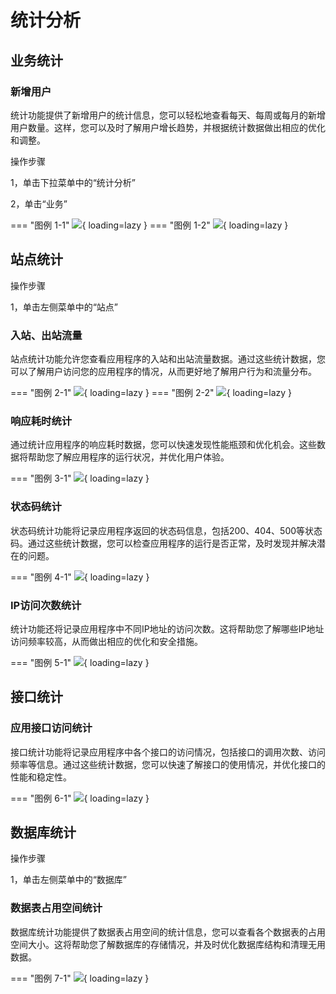 # 统计分析

## 业务统计

### 新增用户

统计功能提供了新增用户的统计信息，您可以轻松地查看每天、每周或每月的新增用户数量。这样，您可以及时了解用户增长趋势，并根据统计数据做出相应的优化和调整。

操作步骤

1，单击下拉菜单中的“统计分析”

2，单击“业务”

=== "图例 1-1"
    ![](https://docs.oauthapp.com/doc_app_analysis/1-1.png){ loading=lazy }
=== "图例 1-2"
    ![](https://docs.oauthapp.com/doc_app_analysis/1-2.png){ loading=lazy }

## 站点统计

操作步骤

1，单击左侧菜单中的“站点”

### 入站、出站流量

站点统计功能允许您查看应用程序的入站和出站流量数据。通过这些统计数据，您可以了解用户访问您的应用程序的情况，从而更好地了解用户行为和流量分布。

=== "图例 2-1"
    ![](https://docs.oauthapp.com/doc_app_analysis/2-1.png){ loading=lazy }
=== "图例 2-2"
    ![](https://docs.oauthapp.com/doc_app_analysis/2-2.png){ loading=lazy }

### 响应耗时统计

通过统计应用程序的响应耗时数据，您可以快速发现性能瓶颈和优化机会。这些数据将帮助您了解应用程序的运行状况，并优化用户体验。

=== "图例 3-1"
    ![](https://docs.oauthapp.com/doc_app_analysis/3-1.png){ loading=lazy }

### 状态码统计

状态码统计功能将记录应用程序返回的状态码信息，包括200、404、500等状态码。通过这些统计数据，您可以检查应用程序的运行是否正常，及时发现并解决潜在的问题。

=== "图例 4-1"
    ![](https://docs.oauthapp.com/doc_app_analysis/4-1.png){ loading=lazy }

### IP访问次数统计

统计功能还将记录应用程序中不同IP地址的访问次数。这将帮助您了解哪些IP地址访问频率较高，从而做出相应的优化和安全措施。

=== "图例 5-1"
    ![](https://docs.oauthapp.com/doc_app_analysis/5-1.png){ loading=lazy }

## 接口统计

### 应用接口访问统计

接口统计功能将记录应用程序中各个接口的访问情况，包括接口的调用次数、访问频率等信息。通过这些统计数据，您可以快速了解接口的使用情况，并优化接口的性能和稳定性。

=== "图例 6-1"
    ![](https://docs.oauthapp.com/doc_app_analysis/6-1.png){ loading=lazy }

## 数据库统计

操作步骤

1，单击左侧菜单中的“数据库”

### 数据表占用空间统计

数据库统计功能提供了数据表占用空间的统计信息，您可以查看各个数据表的占用空间大小。这将帮助您了解数据库的存储情况，并及时优化数据库结构和清理无用数据。

=== "图例 7-1"
    ![](https://docs.oauthapp.com/doc_app_analysis/7-1.png){ loading=lazy }